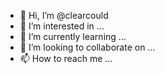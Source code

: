 - 👋 Hi, I’m @clearcould
- 👀 I’m interested in ...
- 🌱 I’m currently learning ...
- 💞️ I’m looking to collaborate on ...
- 📫 How to reach me ...

<!---
clearcould/clearcould is a ✨ special ✨ repository because its `README.md` (this file) appears on your GitHub profile.
You can click the Preview link to take a look at your changes.
--->
